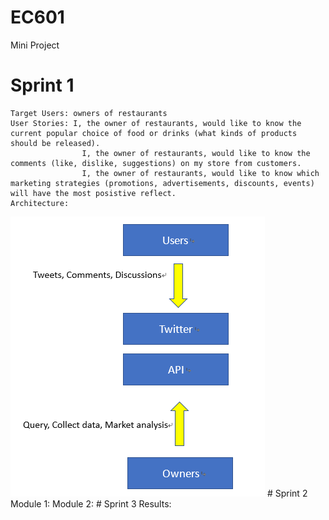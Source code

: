 # EC601
Mini Project

# Sprint 1
    Target Users: owners of restaurants
    User Stories: I, the owner of restaurants, would like to know the current popular choice of food or drinks (what kinds of products should be released).              
                    I, the owner of restaurants, would like to know the comments (like, dislike, suggestions) on my store from customers.
                    I, the owner of restaurants, would like to know which marketing strategies (promotions, advertisements, discounts, events) will have the most posistive reflect.  
    Architecture:
   <img src="https://github.com/ThomasChen1997/EC601/blob/master/%E6%9C%AA%E5%91%BD%E5%90%8D.png">
# Sprint 2
    Module 1:
    Module 2:
# Sprint 3
    Results:
